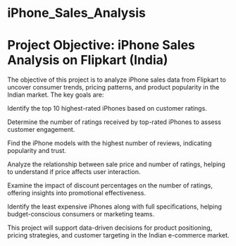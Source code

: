# iPhone_Sales_Analysis
# Project Objective: iPhone Sales Analysis on Flipkart (India)
The objective of this project is to analyze iPhone sales data from Flipkart to uncover consumer trends, pricing patterns, and product popularity in the Indian market. The key goals are:

Identify the top 10 highest-rated iPhones based on customer ratings.

Determine the number of ratings received by top-rated iPhones to assess customer engagement.

Find the iPhone models with the highest number of reviews, indicating popularity and trust.

Analyze the relationship between sale price and number of ratings, helping to understand if price affects user interaction.

Examine the impact of discount percentages on the number of ratings, offering insights into promotional effectiveness.

Identify the least expensive iPhones along with full specifications, helping budget-conscious consumers or marketing teams.

This project will support data-driven decisions for product positioning, pricing strategies, and customer targeting in the Indian e-commerce market.

